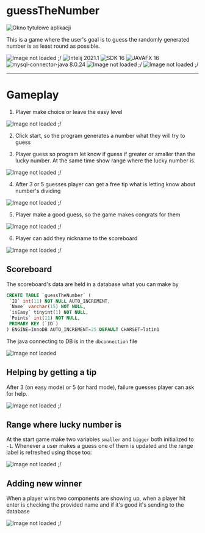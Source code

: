 # guessTheNumber

![Okno tytułowe aplikacji](https://i.imgur.com/azsBnKi.png)

This is a game where the user's goal is to guess the randomly generated number is as least round as possible.

![Image not loaded ;/](https://img.shields.io/github/last-commit/Shirobachi/guessTheNumber)
![Intelij 2021.1](https://img.shields.io/badge/Intelij-2021.1-blue)
![SDK 16](https://img.shields.io/badge/SDK-16-blue)
![JAVAFX 16](https://img.shields.io/badge/JAVAFX-16-blue)
![mysql-connector-java 8.0.24](https://img.shields.io/badge/mysql--connector--java-8.0.24-blue)
![Image not loaded ;/](https://img.shields.io/github/languages/top/Shirobachi/guessTheNumber)
![Image not loaded ;/](https://img.shields.io/tokei/lines/github/Shirobachi/guessTheNumber)

---

# Gameplay

1. Player make choice or leave the easy level

![Image not loaded ;/](https://i.imgur.com/c9K82MU.png)

2. Click start, so the program generates a number what they will try to guess

3. Player guess so program let know if guess if greater or smaller than the lucky number. At the same time show range where the lucky number is.

![Image not loaded ;/](https://i.imgur.com/8R6dUI1.png)

4. After 3 or 5 guesses player can get a free tip what is letting know about number's dividing

![Image not loaded ;/](https://i.imgur.com/3IDn1oe.png)

5. Player make a good guess, so the game makes congrats for them

![Image not loaded ;/](https://i.imgur.com/pIzPyRM.png)

6. Player can add they nickname to the scoreboard

![Image not loaded ;/](https://i.imgur.com/UYlHxeJ.png)

## Scoreboard

The scoreboard's data are held in a database what you can make by

```sql
CREATE TABLE `guessTheNumber` (
 `ID` int(11) NOT NULL AUTO_INCREMENT,
 `Name` varchar(15) NOT NULL,
 `isEasy` tinyint(1) NOT NULL,
 `Points` int(11) NOT NULL,
 PRIMARY KEY (`ID`)
) ENGINE=InnoDB AUTO_INCREMENT=25 DEFAULT CHARSET=latin1
```

The java connecting to DB is in the `dbconnection` file

![Image not loaded](https://i.imgur.com/zqqKeKL.png)

## Helping by getting a tip

After 3 (on easy mode) or 5 (or hard mode), failure guesses player can ask for help.

![Image not loaded ;/](https://imgur.com/AltrGzY.png)

## Range where lucky number is

At the start game make two variables `smaller` and `bigger` both initialized to `-1`. Whenever a user makes a guess one of them is updated and the range label is refreshed using those too:

![Image not loaded ;/](https://imgur.com/vgOtrsr.png)

## Adding new winner

When a player wins two components are showing up, when a player hit enter is checking the provided name and if it's good it's sending to the database

![Image not loaded ;/](https://imgur.com/Z3YjC9N.png)
